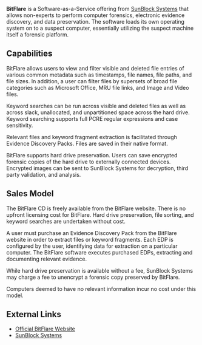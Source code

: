 **BitFlare** is a Software-as-a-Service offering from [SunBlock
Systems](SunBlock_Systems "wikilink") that allows non-experts to perform
computer forensics, electronic evidence discovery, and data
preservation. The software loads its own operating system on to a
suspect computer, essentially utilizing the suspect machine itself a
forensic platform.

## Capabilities

BitFlare allows users to view and filter visible and deleted file
entries of various common metadata such as timestamps, file names, file
paths, and file sizes. In addition, a user can filter files by supersets
of broad file categories such as Microsoft Office, MRU file links, and
Image and Video files.

Keyword searches can be run across visible and deleted files as well as
across slack, unallocated, and unpartitioned space across the hard
drive. Keyword searching supports full PCRE regular expressions and case
sensitivity.

Relevant files and keyword fragment extraction is facilitated through
Evidence Discovery Packs. Files are saved in their native format.

BitFlare supports hard drive preservation. Users can save encrypted
forensic copies of the hard drive to externally connected devices.
Encrypted images can be sent to SunBlock Systems for decryption, third
party validation, and analysis.

## Sales Model

The BitFlare CD is freely available from the BitFlare website. There is
no upfront licensing cost for BitFlare. Hard drive preservation, file
sorting, and keyword searches are undertaken without cost.

A user must purchase an Evidence Discovery Pack from the BitFlare
website in order to extract files or keyword fragments. Each EDP is
configured by the user, identifying data for extraction on a particular
computer. The BitFlare software executes purchased EDPs, extracting and
documenting relevant evidence.

While hard drive preservation is available without a fee, SunBlock
Systems may charge a fee to unencrypt a forensic copy preserved by
BitFlare.

Computers deemed to have no relevant information incur no cost under
this model.

## External Links

- [Official BitFlare Website](http://www.bitflare.com)
- [SunBlock Systems](http://www.sunblocksystems.com)